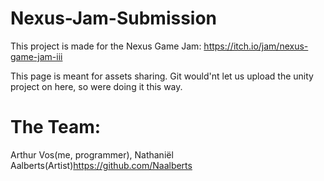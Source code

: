 # Nexus-Jam-Submission

This project is made for the Nexus Game Jam:
https://itch.io/jam/nexus-game-jam-iii


This page is meant for assets sharing.
Git would'nt let us upload the unity project on here, so were doing it this way.


# The Team:
Arthur Vos(me, programmer),
Nathaniël Aalberts(Artist)https://github.com/Naalberts
